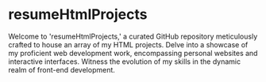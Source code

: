# resumeHtmlProjects
Welcome to 'resumeHtmlProjects,' a curated GitHub repository meticulously crafted to house an array of my HTML projects. Delve into a showcase of my proficient web development work, encompassing personal websites and interactive interfaces. Witness the evolution of my skills in the dynamic realm of front-end development.
